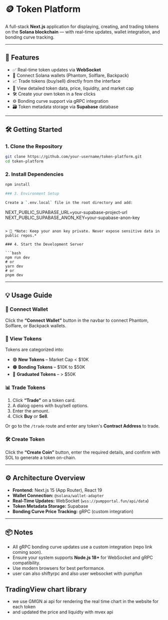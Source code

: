 
# 🪙 Token Platform

A full-stack **Next.js** application for displaying, creating, and trading tokens on the **Solana blockchain** — with real-time updates, wallet integration, and bonding curve tracking.

---

## 🚀 Features

* ✅ Real-time token updates via **WebSocket**
* 🔐 Connect Solana wallets (Phantom, Solflare, Backpack)
* 📈 Trade tokens (buy/sell) directly from the interface
* 🧠 View detailed token data, price, liquidity, and market cap
* 🛠️ Create your own token in a few clicks
* ⚙️ Bonding curve support via gRPC integration
* 🗃️ Token metadata storage via **Supabase** database

---

## 🛠️ Getting Started

### 1. Clone the Repository

```bash
git clone https://github.com/your-username/token-platform.git
cd token-platform
```

### 2. Install Dependencies

```bash
npm install

### 3. Environment Setup

Create a `.env.local` file in the root directory and add:

```
NEXT_PUBLIC_SUPABASE_URL=your-supabase-project-url
NEXT_PUBLIC_SUPABASE_ANON_KEY=your-supabase-anon-key
```

> 🔐 *Note: Keep your anon key private. Never expose sensitive data in public repos.*

### 4. Start the Development Server

```bash
npm run dev
# or
yarn dev
# or
pnpm dev
```

---

## 💡 Usage Guide

### 🔌 Connect Wallet

Click the **“Connect Wallet”** button in the navbar to connect Phantom, Solflare, or Backpack wallets.

### 🧾 View Tokens

Tokens are categorized into:

* 🟢 **New Tokens** – Market Cap < \$10K
* 🟠 **Bonding Tokens** – \$10K to \$50K
* 🔵 **Graduated Tokens** – > \$50K

### 📊 Trade Tokens

1. Click **“Trade”** on a token card.
2. A dialog opens with buy/sell options.
3. Enter the amount.
4. Click **Buy** or **Sell**.

Or go to the `/trade` route and enter any token's **Contract Address** to trade.

### 🛠️ Create Token

Click the **“Create Coin”** button, enter the required details, and confirm with SOL to generate a token on-chain.

---

## ⚙️ Architecture Overview

* **Frontend:** Next.js 15 (App Router), React 19
* **Wallet Connection:** `@solana/wallet-adapter`
* **Real-Time Updates:** WebSocket (`wss://pumpportal.fun/api/data`)
* **Token Metadata Storage:** Supabase
* **Bonding Curve Price Tracking:** gRPC (custom integration)

---

## 📦 Notes

* All gRPC bonding curve updates use a custom integration (repo link coming soon).
* Ensure your system supports **Node.js 18+** for WebSocket and gRPC compatibility.
* Use modern browsers for best performance.
* user can also shiftyrpc and also user websocket with pumpfun

## TradingView chart library 
* we use GMGN ai api for rendering the real time chart in the website for each token
* and updated the price and liquidty with mvex api 
